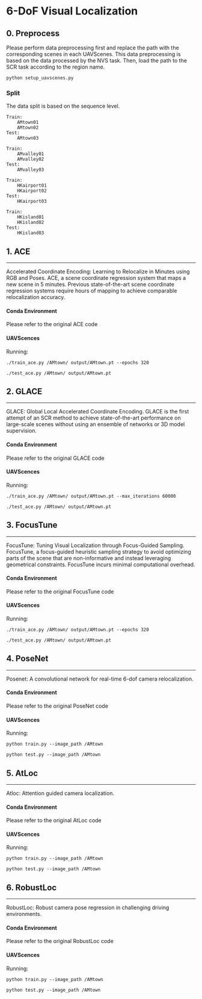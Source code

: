 # 6-DoF Visual Localization


## 0. Preprocess
Please perform data preprocessing first and replace the path with the corresponding scenes in each UAVScenes. This data preprocessing is based on the data processed by the NVS task. Then, load the path to the SCR task according to the region name.
```
python setup_uavscenes.py
```
### Split
The data split is based on the sequence level. 
```
Train: 
    AMtown01
    AMtown02   
Test: 
    AMtown03

Train: 
    AMvalley01
    AMvalley02   
Test: 
    AMvalley03

Train: 
    HKairport01
    HKairport02   
Test: 
    HKairport03

Train: 
    HKisland01
    HKisland02   
Test: 
    HKisland03
```


## 1. ACE
---- 
Accelerated Coordinate Encoding: Learning to Relocalize in Minutes using RGB and Poses. ACE, a scene coordinate regression system that maps a new scene in 5 minutes. Previous state-of-the-art scene coordinate regression systems require hours of mapping to achieve comparable relocalization accuracy.

#### Conda Environment

Please refer to the original ACE code

#### UAVScences

Running:

```
./train_ace.py /AMtown/ output/AMtown.pt --epochs 320
```

```
./test_ace.py /AMtown/ output/AMtown.pt
```


## 2. GLACE
---- 
GLACE: Global Local Accelerated Coordinate Encoding. GLACE is the first attempt of an SCR method to achieve state-of-the-art performance on large-scale scenes without using an ensemble of networks or 3D model supervision.

#### Conda Environment

Please refer to the original GLACE code

#### UAVScences

Running:

```
./train_ace.py /AMtown/ output/AMtown.pt --max_iterations 60000
```

```
./test_ace.py /AMtown/ output/AMtown.pt
```


## 3. FocusTune
---- 
FocusTune: Tuning Visual Localization through Focus-Guided Sampling. FocusTune, a focus-guided heuristic sampling strategy to avoid optimizing parts of the scene that are non-informative and instead leveraging geometrical constraints. FocusTune incurs minimal computational overhead.

#### Conda Environment

Please refer to the original FocusTune code

#### UAVScences

Running:

```
./train_ace.py /AMtown/ output/AMtown.pt --epochs 320
```

```
./test_ace.py /AMtown/ output/AMtown.pt
```


## 4. PoseNet
---- 
Posenet: A convolutional network for real-time 6-dof camera relocalization. 

#### Conda Environment

Please refer to the original PoseNet code

#### UAVScences

Running:

```
python train.py --image_path /AMtown

```

```
python test.py --image_path /AMtown
```


## 5. AtLoc
---- 
Atloc: Attention guided camera localization.

#### Conda Environment

Please refer to the original AtLoc code

#### UAVScences

Running:

```
python train.py --image_path /AMtown

```

```
python test.py --image_path /AMtown
```


## 6. RobustLoc
---- 
RobustLoc: Robust camera pose regression in challenging driving environments. 

#### Conda Environment

Please refer to the original RobustLoc code

#### UAVScences

Running:

```
python train.py --image_path /AMtown

```

```
python test.py --image_path /AMtown
```